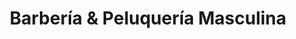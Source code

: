 ---
title: "Barbería & Peluquería Masculina"
url: /ycua-sati/barberia-und-peluqueria-masculina/
shop: Friseur
---